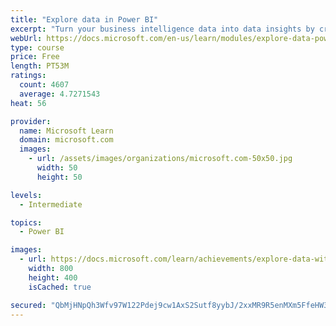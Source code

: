 ```yaml
---
title: "Explore data in Power BI"
excerpt: "Turn your business intelligence data into data insights by creating and configuring Power BI dashboards."
webUrl: https://docs.microsoft.com/en-us/learn/modules/explore-data-power-bi/
type: course
price: Free
length: PT53M
ratings:
  count: 4607
  average: 4.7271543
heat: 56

provider:
  name: Microsoft Learn
  domain: microsoft.com
  images:
    - url: /assets/images/organizations/microsoft.com-50x50.jpg
      width: 50
      height: 50

levels:
  - Intermediate

topics:
  - Power BI

images:
  - url: https://docs.microsoft.com/learn/achievements/explore-data-with-power-bi-desktop-social.png
    width: 800
    height: 400
    isCached: true

secured: "QbMjHNpQh3Wfv97W122Pdej9cw1AxS2Sutf8yybJ/2xxMR9R5enMXm5FfeHW3SGAiqPSZydiewYv3gL0v6xQiSeq2N8L/xUV6qNncyhJPU7cHD/hhoUQTgup1Puv6wR/1EZu9YEYRgh2hFj8YptVwA2MBe6Jy92gCqON+f5qUBoZGw28aBn4sTxbyKLaLz01Yo3on4CNhd0/nambkl+egqJYSAlrEd7URFguHeRWIb+DD/qLFpzx14i02n8cMMDTiz7LpRSGLC7FRQpVY3UF241SSOi2gjINO+MevkzHoQgHjSC5Ky4f6y1ZlRw4ikBQWXrKiB6CbSC7F3jRWDFLxTRm7CEidpRU/garw3koeaFuBrhwnhCjDisr7sDsTfQqyQqwLLjI4XhE/HWc3X6xB9tW6YQAogWkbAseHnTHo0Q=;JM7Cgxn9RAOxsJUGGK6DrA=="
---
```


